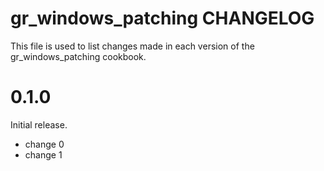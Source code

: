 # gr_windows_patching CHANGELOG

This file is used to list changes made in each version of the gr_windows_patching cookbook.

# 0.1.0

Initial release.

- change 0
- change 1

